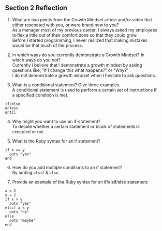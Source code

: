 ## Section 2 Reflection

1. What are two points from the Growth Mindset article and/or video that either resonated with you, or were brand new to you?  
As a manager most of my previous career, I always asked my employees to flex a little out of their comfort zone so that they could grow.  
Before I started programming, I never realized that making mistakes would be that much of the process.

2. In which ways do you currently demonstrate a Growth Mindset? In which ways do you _not_?  
Currently i believe that I demonstrate a growth mindset by asking questions like, "If I change this what happens?" or "Why?"  
I do not demonstrate a growth mindset when I hesitate to ask questions.

3. What is a conditional statement? Give three examples.  
A conditional statement is used to perform a certain set of instructions if a specified condition is met.  
```  
if/else    
unless    
until  
```

4. Why might you want to use an if-statement?  
To decide whether a certain statement or block of statements is executed or not.  

5. What is the Ruby syntax for an if statement?  
```  
if x == y  
  puts "yes"    
end  
```

6. How do you add multiple conditions to an if statement?  
By adding `elsif` & `else`.  

7. Provide an example of the Ruby syntax for an if/elsif/else statement:  
```  
x = 2  
y = 2  
if x > y  
  puts "yes"  
elsif x < y  
  puts "no"  
else  
  puts "maybe"  
end  
```
